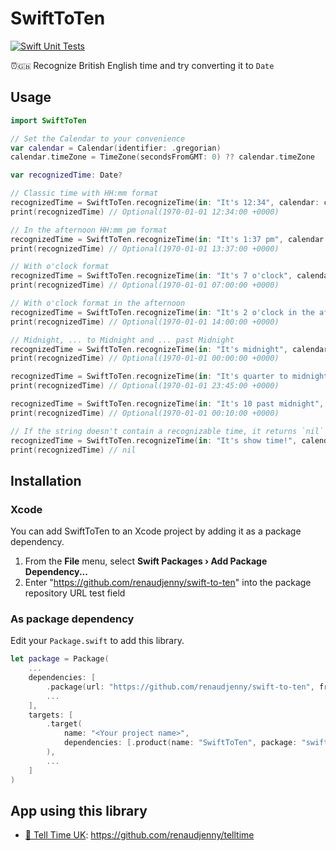 # SwiftToTen

[![Swift Unit Tests](https://github.com/renaudjenny/swift-to-ten/actions/workflows/swift.yml/badge.svg)](https://github.com/renaudjenny/swift-to-ten/actions/workflows/swift.yml)

⏰🇬🇧 Recognize British English time and try converting it to `Date`

## Usage

```swift
import SwiftToTen

// Set the Calendar to your convenience
var calendar = Calendar(identifier: .gregorian)
calendar.timeZone = TimeZone(secondsFromGMT: 0) ?? calendar.timeZone

var recognizedTime: Date?

// Classic time with HH:mm format
recognizedTime = SwiftToTen.recognizeTime(in: "It's 12:34", calendar: calendar)
print(recognizedTime) // Optional(1970-01-01 12:34:00 +0000)

// In the afternoon HH:mm pm format
recognizedTime = SwiftToTen.recognizeTime(in: "It's 1:37 pm", calendar: calendar)
print(recognizedTime) // Optional(1970-01-01 13:37:00 +0000)

// With o'clock format
recognizedTime = SwiftToTen.recognizeTime(in: "It's 7 o'clock", calendar: calendar)
print(recognizedTime) // Optional(1970-01-01 07:00:00 +0000)

// With o'clock format in the afternoon
recognizedTime = SwiftToTen.recognizeTime(in: "It's 2 o'clock in the afternoon", calendar: calendar)
print(recognizedTime) // Optional(1970-01-01 14:00:00 +0000)

// Midnight, ... to Midnight and ... past Midnight
recognizedTime = SwiftToTen.recognizeTime(in: "It's midnight", calendar: calendar)
print(recognizedTime) // Optional(1970-01-01 00:00:00 +0000)

recognizedTime = SwiftToTen.recognizeTime(in: "It's quarter to midnight", calendar: calendar)
print(recognizedTime) // Optional(1970-01-01 23:45:00 +0000)

recognizedTime = SwiftToTen.recognizeTime(in: "It's 10 past midnight", calendar: calendar)
print(recognizedTime) // Optional(1970-01-01 00:10:00 +0000)

// If the string doesn't contain a recognizable time, it returns `nil`
recognizedTime = SwiftToTen.recognizeTime(in: "It's show time!", calendar: calendar)
print(recognizedTime) // nil
```

## Installation

### Xcode

You can add SwiftToTen to an Xcode project by adding it as a package dependency.

1. From the **File** menu, select **Swift Packages › Add Package Dependency...**
2. Enter "https://github.com/renaudjenny/swift-to-ten" into the package repository URL test field

### As package dependency

Edit your `Package.swift` to add this library.

```swift
let package = Package(
    ...
    dependencies: [
        .package(url: "https://github.com/renaudjenny/swift-to-ten", from: "1.1.0"),
        ...
    ],
    targets: [
        .target(
            name: "<Your project name>",
            dependencies: [.product(name: "SwiftToTen", package: "swift-to-ten")]
        ),
        ...
    ]
)
```

## App using this library

* [📲 Tell Time UK](https://apps.apple.com/gb/app/tell-time-uk/id1496541173): https://github.com/renaudjenny/telltime
